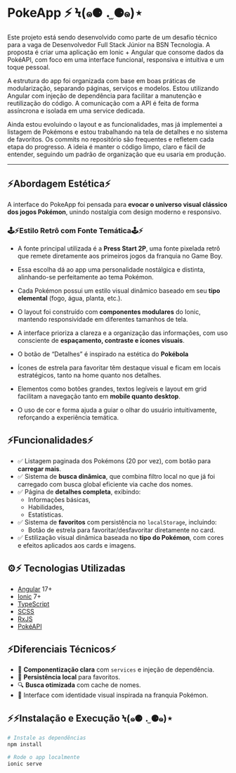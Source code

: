 # PokeApp ⚡ Ϟ(๑⚈ ․̫ ⚈๑)⋆

Este projeto está sendo desenvolvido como parte de um desafio técnico para a vaga de Desenvolvedor Full Stack Júnior na BSN Tecnologia. A proposta é criar uma aplicação em Ionic + Angular que consome dados da PokéAPI, com foco em uma interface funcional, responsiva e intuitiva e um toque pessoal.

A estrutura do app foi organizada com base em boas práticas de modularização, separando páginas, serviços e modelos. Estou utilizando Angular com injeção de dependência para facilitar a manutenção e reutilização do código. A comunicação com a API é feita de forma assíncrona e isolada em uma service dedicada.

Ainda estou evoluindo o layout e as funcionalidades, mas já implementei a listagem de Pokémons e estou trabalhando na tela de detalhes e no sistema de favoritos. Os commits no repositório são frequentes e refletem cada etapa do progresso.
A ideia é manter o código limpo, claro e fácil de entender, seguindo um padrão de organização que eu usaria em produção.

---

## ⚡Abordagem Estética⚡

A interface do PokeApp foi pensada para **evocar o universo visual clássico dos jogos Pokémon**, unindo nostalgia com design moderno e responsivo.

### 🕹️⚡Estilo Retrô com Fonte Temática🕹️⚡

- A fonte principal utilizada é a **Press Start 2P**, uma fonte pixelada retrô que remete diretamente aos primeiros jogos da franquia no Game Boy.
- Essa escolha dá ao app uma personalidade nostálgica e distinta, alinhando-se perfeitamente ao tema Pokémon.
- Cada Pokémon possui um estilo visual dinâmico baseado em seu **tipo elemental** (fogo, água, planta, etc.).

- O layout foi construído com **componentes modulares** do Ionic, mantendo responsividade em diferentes tamanhos de tela.
- A interface prioriza a clareza e a organização das informações, com uso consciente de **espaçamento, contraste e ícones visuais**.

- O botão de “Detalhes” é inspirado na estética do **Pokébola**
- Ícones de estrela para favoritar têm destaque visual e ficam em locais estratégicos, tanto na home quanto nos detalhes.

- Elementos como botões grandes, textos legíveis e layout em grid facilitam a navegação tanto em **mobile quanto desktop**.
- O uso de cor e forma ajuda a guiar o olhar do usuário intuitivamente, reforçando a experiência temática.


## ⚡Funcionalidades⚡

- ✅ Listagem paginada dos Pokémons (20 por vez), com botão para **carregar mais**.
- ✅ Sistema de **busca dinâmica**, que combina filtro local no que já foi carregado com busca global eficiente via cache dos nomes.
- ✅ Página de **detalhes completa**, exibindo:
  - Informações básicas,
  - Habilidades,
  - Estatísticas.
- ✅ Sistema de **favoritos** com persistência no `localStorage`, incluindo:
  - Botão de estrela para favoritar/desfavoritar diretamente no card.
- ✅ Estilização visual dinâmica baseada no **tipo do Pokémon**, com cores e efeitos aplicados aos cards e imagens.

## ⚙️⚡ Tecnologias Utilizadas

- [Angular](https://angular.io/) 17+
- [Ionic](https://ionicframework.com/) 7+
- [TypeScript](https://www.typescriptlang.org/)
- [SCSS](https://sass-lang.com/)
- [RxJS](https://rxjs.dev/)
- [PokéAPI](https://pokeapi.co)


## ⚡Diferenciais Técnicos⚡

- 🧩 **Componentização clara** com `services` e injeção de dependência.
- 💾 **Persistência local** para favoritos.
- 🔍 **Busca otimizada** com cache de nomes.
- 🎨 Interface com identidade visual inspirada na franquia Pokémon.

## ⚡⚡Instalação e Execução Ϟ(๑⚈ ․̫ ⚈๑)⋆

```bash
# Instale as dependências
npm install

# Rode o app localmente
ionic serve



